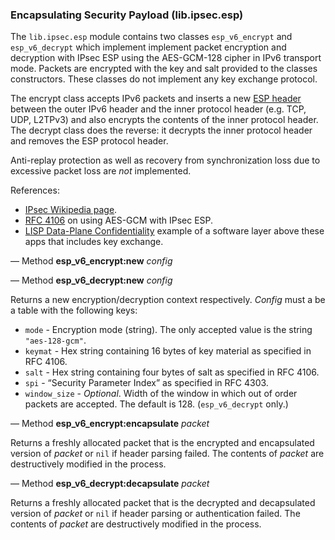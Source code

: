 ### Encapsulating Security Payload (lib.ipsec.esp)

The `lib.ipsec.esp` module contains two classes `esp_v6_encrypt` and
`esp_v6_decrypt` which implement implement packet encryption and
decryption with IPsec ESP using the AES-GCM-128 cipher in IPv6 transport
mode. Packets are encrypted with the key and salt provided to the classes
constructors. These classes do not implement any key exchange protocol.

The encrypt class accepts IPv6 packets and inserts a new [ESP
header](https://en.wikipedia.org/wiki/IPsec#Encapsulating_Security_Payload)
between the outer IPv6 header and the inner protocol header (e.g. TCP,
UDP, L2TPv3) and also encrypts the contents of the inner protocol
header. The decrypt class does the reverse: it decrypts the inner
protocol header and removes the ESP protocol header.

Anti-replay protection as well as recovery from synchronization loss due to
excessive packet loss are *not* implemented.

References:

- [IPsec Wikipedia page](https://en.wikipedia.org/wiki/IPsec).
- [RFC 4106](https://tools.ietf.org/html/rfc4106) on using AES-GCM with IPsec ESP.
- [LISP Data-Plane Confidentiality](https://tools.ietf.org/html/draft-ietf-lisp-crypto-02) example of a software layer above these apps that includes key exchange.

— Method **esp_v6_encrypt:new** *config*

— Method **esp_v6_decrypt:new** *config*

Returns a new encryption/decryption context respectively. *Config* must a
be a table with the following keys:

* `mode` - Encryption mode (string). The only accepted value is the
  string `"aes-128-gcm"`.
* `keymat` - Hex string containing 16 bytes of key material as specified
  in RFC 4106.
* `salt` - Hex string containing four bytes of salt as specified in
  RFC 4106.
* `spi` - “Security Parameter Index” as specified in RFC 4303.
* `window_size` - *Optional*. Width of the window in which out of order packets
  are accepted. The default is 128. (`esp_v6_decrypt` only.)

— Method **esp_v6_encrypt:encapsulate** *packet*

Returns a freshly allocated packet that is the encrypted and encapsulated
version of *packet* or `nil` if header parsing failed. The contents of *packet*
are destructively modified in the process.

— Method **esp_v6_decrypt:decapsulate** *packet*

Returns a freshly allocated packet that is the decrypted and decapsulated
version of *packet* or `nil` if header parsing or authentication failed. The
contents of *packet* are destructively modified in the process.
